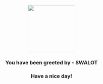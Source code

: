 <p align="center">
            <img src="https://raw.githubusercontent.com/PokeAPI/sprites/master/sprites/pokemon/317.png" width="150" height="150">
          </p>
          <h3 align="center">You have been greeted by - <b>SWALOT</b></h3>
          <h3 align="center">Have a nice day!</h3>
